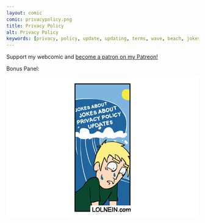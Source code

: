 ```yaml
---
layout: comic
comic: privacypolicy.png
title: Privacy Policy
alt: Privacy Policy
keywords: [privacy, policy, update, updating, terms, wave, beach, jokes]
---
```


Support my webcomic and [become a patron on my Patreon!](https://www.patreon.com/lolnein)

Bonus Panel:

![Privacy Policy Bonus Panel](/images/privacypolicy_bonus.png)
